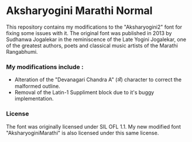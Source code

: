 # Aksharyogini Marathi Normal
This repository contains my modifications to the "Aksharyogini2" font for fixing some issues with it. The original font was published in 2013 by Sudhanwa Jogalekar in the reminiscence of the Late Yogini Jogalekar, one of the greatest authors, poets and classical music artists of the Marathi Rangabhumi.

### My modifications include :
- Alteration of the "Devanagari Chandra A" (ॲ) character to correct the malformed outline.
- Removal of the Latin-1 Suppliment block due to it's buggy implementation.

### License
The font was originally licensed under SIL OFL 1.1. My new modified font "AksharyoginiMarathi" is also licensed under this same license.
